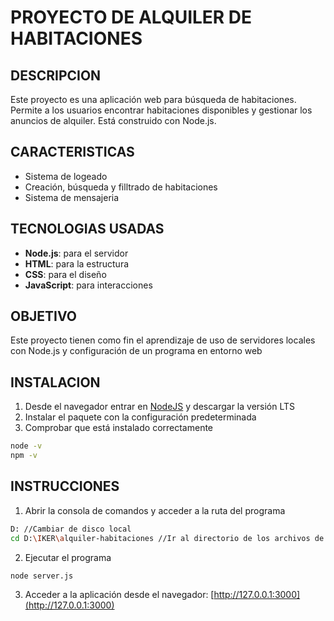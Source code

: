 # PROYECTO DE ALQUILER DE HABITACIONES

## DESCRIPCION
Este proyecto es una aplicación web para búsqueda de habitaciones.
Permite a los usuarios encontrar habitaciones disponibles y gestionar los anuncios de alquiler.
Está construido con Node.js.

## CARACTERISTICAS
- Sistema de logeado
- Creación, búsqueda y filltrado de habitaciones
- Sistema de mensajeria

## TECNOLOGIAS USADAS
- **Node.js**: para el servidor
- **HTML**: para la estructura
- **CSS**: para el diseño
- **JavaScript**: para interacciones

## OBJETIVO
Este proyecto tienen como fin el aprendizaje de uso de servidores locales con Node.js y configuración de un programa en entorno web

## INSTALACION
1. Desde el navegador entrar en [NodeJS](https://nodejs.org/en) y descargar la versión LTS
2. Instalar el paquete con la configuración predeterminada
3. Comprobar que está instalado correctamente
```bash
node -v
npm -v
```
## INSTRUCCIONES
1. Abrir la consola de comandos y acceder a la ruta del programa
```bash
D: //Cambiar de disco local
cd D:\IKER\alquiler-habitaciones //Ir al directorio de los archivos de programa
```
2. Ejecutar el programa
```bash
node server.js
```
3. Acceder a la aplicación desde el navegador: [http://127.0.0.1:3000](http://127.0.0.1:3000)